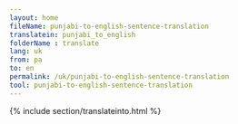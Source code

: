 ```yaml
---
layout: home
fileName: punjabi-to-english-sentence-translation
translatein: punjabi_to_english
folderName : translate
lang: uk
from: pa
to: en
permalink: /uk/punjabi-to-english-sentence-translation
tool: punjabi-to-english-sentence-translation
---
```

{% include section/translateinto.html %}